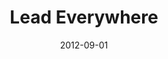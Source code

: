 ---
layout: message
category: message
series: "How to Love Your Job"
title: "Lead Everywhere"
date: 2012-09-01
audio-description: "Chuck Mingo talks about how to put our talents to work."
audio: "http://www.crossroads.net/players/media/hq/htlyj_03.mp3"
audio-title: "Lead Everywhere"
audio-duration: "36:25"
program-description: "Program - Week 3 How To Love Your Job"
program: "http://www.crossroads.net/players/media/hq/09_01-02_12Program.pdf"
program-title: "Lead Everywhere"
video-description: "Chuck Mingo talks about how to put our talents to work."
video-title: "Lead Everywhere"
video: "https://s3.amazonaws.com/crossroadsvideomessages/htlyj_03.mp4"
video-poster: "https://www.crossroads.net/uploadedfiles/htlyj_03_still.jpg"
---